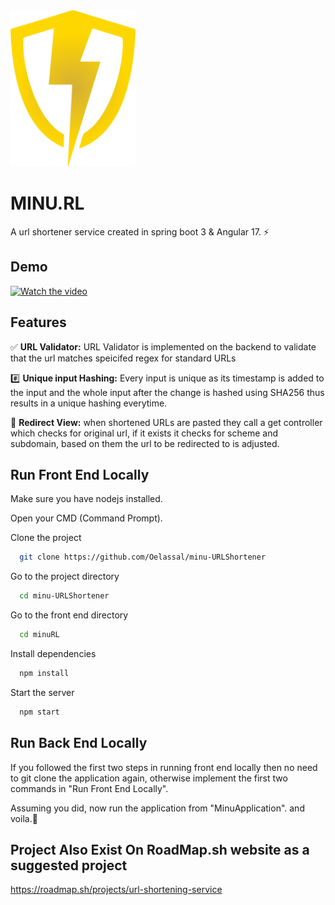 
<img src="minuRL/src/assets/Minurl_logo.png" width="200" height="250"/>


# MINU.RL 

A url shortener service created in spring boot 3 & Angular 17. ⚡



## Demo

[![Watch the video](https://static1.makeuseofimages.com/wordpress/wp-content/uploads/2022/01/url-shortener.jpg)](https://youtu.be/yO0q7JM-2Tc)




## Features

✅ **URL Validator:** URL Validator is implemented on the backend to validate that the url matches speicifed regex for standard URLs 

#️⃣ **Unique input Hashing:** Every input is unique as its timestamp is added to the input and the whole input after the change is hashed using SHA256 thus results in a unique hashing everytime.

🔗 **Redirect View:** when shortened URLs are pasted they call a get controller which checks for original url, if it exists it checks for scheme and subdomain, based on them the url to be redirected to is adjusted.


## Run Front End Locally

Make sure you have nodejs installed.

Open your CMD (Command Prompt).

Clone the project

```bash
  git clone https://github.com/Oelassal/minu-URLShortener
```

Go to the project directory

```bash
  cd minu-URLShortener
```

Go to the front end directory

```bash
  cd minuRL
```


Install dependencies

```bash
  npm install
```

Start the server

```bash
  npm start
```


## Run Back End Locally

If you followed the first two steps in running front end locally then no need to git clone the application again, otherwise implement the first two commands in "Run Front End Locally".

Assuming you did, now run the application from "MinuApplication". and voila.🎉


## Project Also Exist On RoadMap.sh website as a suggested project
https://roadmap.sh/projects/url-shortening-service
    
